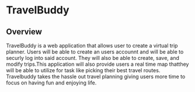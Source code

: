 # TravelBuddy

## Overview
TravelBuddy is a web application that allows user to create a virtual trip planner. Users will be able to create an users accounnt and will be able to securly log into said account. They will also be able to create, save, and modify trips.This application will also provide users a real time map thatthey will be able to utilize for task like picking their best travel routes. Travelbuddy takes the hassle out travel planning giving users more time to focus on having fun and enjoying life.
